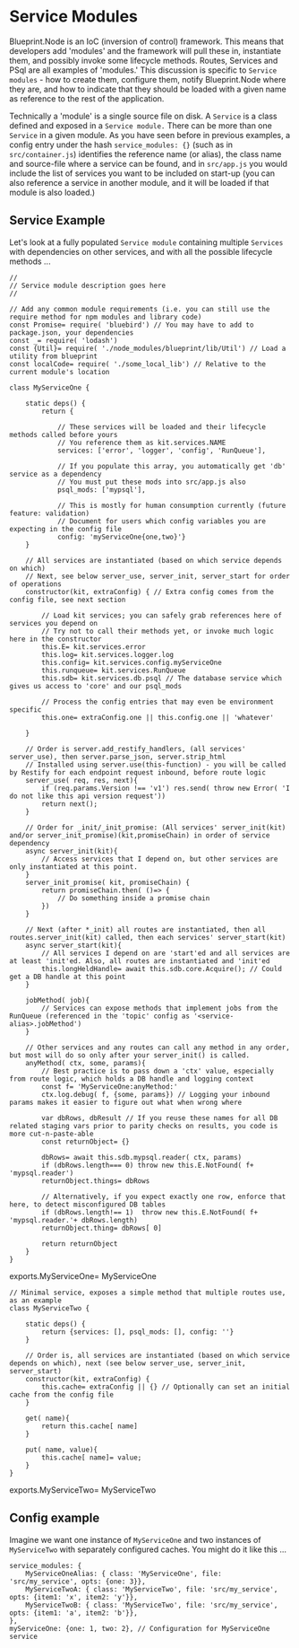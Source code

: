 # Service Modules
Blueprint.Node is an IoC (inversion of control) framework. This means that developers add 'modules' and the framework will pull these in, instantiate them, and possibly invoke some lifecycle methods. Routes, Services and PSql are all examples of 'modules.' This discussion is specific to `Service modules` - how to create them, configure them, notify Blueprint.Node where they are, and how to indicate that they should be loaded with a given name as reference to the rest of the application.

Technically a 'module' is a single source file on disk. A `Service` is a class defined and exposed in a `Service module.` There can be more than one `Service` in a given module. As you have seen before in previous examples, a config entry under the hash `service_modules: {}` (such as in `src/container.js`) identifies the reference name (or alias), the class name and source-file where a service can be found, and in `src/app.js` you would include the list of services you want to be included on start-up (you can also reference a service in another module, and it will be loaded if that module is also loaded.)

## Service Example
Let's look at a fully populated `Service module` containing multiple `Services` with dependencies on other services, and with all the possible lifecycle methods ...

    //
    // Service module description goes here
    //

    // Add any common module requirements (i.e. you can still use the require method for npm modules and library code)
    const Promise= require( 'bluebird') // You may have to add to package.json, your dependencies
    const _= require( 'lodash')
    const {Util}= require( './node_modules/blueprint/lib/Util') // Load a utility from blueprint
    const localCode= require( './some_local_lib') // Relative to the current module's location

    class MyServiceOne {
        
        static deps() {
            return {
                
                // These services will be loaded and their lifecycle methods called before yours
                // You reference them as kit.services.NAME
                services: ['error', 'logger', 'config', 'RunQueue'],
                
                // If you populate this array, you automatically get 'db' service as a dependency
                // You must put these mods into src/app.js also
                psql_mods: ['mypsql'],

                // This is mostly for human consumption currently (future feature: validation)
                // Document for users which config variables you are expecting in the config file
                config: 'myServiceOne{one,two}'}
        }

        // All services are instantiated (based on which service depends on which)
        // Next, see below server_use, server_init, server_start for order of operations
        constructor(kit, extraConfig) { // Extra config comes from the config file, see next section

            // Load kit services; you can safely grab references here of services you depend on
            // Try not to call their methods yet, or invoke much logic here in the constructor
            this.E= kit.services.error
            this.log= kit.services.logger.log
            this.config= kit.services.config.myServiceOne
            this.runqueue= kit.services.RunQueue
            this.sdb= kit.services.db.psql // The database service which gives us access to 'core' and our psql_mods

            // Process the config entries that may even be environment specific
            this.one= extraConfig.one || this.config.one || 'whatever'

        }

        // Order is server.add_restify_handlers, (all services' server_use), then server.parse_json, server.strip_html
        // Installed using server.use(this-function) - you will be called by Restify for each endpoint request inbound, before route logic
        server_use( req, res, next){
            if (req.params.Version !== 'v1') res.send( throw new Error( 'I do not like this api version request'))
            return next();
        }

        // Order for _init/_init_promise: (All services' server_init(kit) and/or server_init_promise)(kit,promiseChain) in order of service dependency
        async server_init(kit){
            // Access services that I depend on, but other services are only instantiated at this point.
        }
        server_init_promise( kit, promiseChain) {
            return promiseChain.then( ()=> {
                // Do something inside a promise chain
            })
        }

        // Next (after *_init) all routes are instantiated, then all routes.server_init(kit) called, then each services' server_start(kit)
        async server_start(kit){
            // All services I depend on are 'start'ed and all services are at least 'init'ed. Also, all routes are instantiated and 'init'ed
            this.longHeldHandle= await this.sdb.core.Acquire(); // Could get a DB handle at this point
        }

        jobMethod( job){
            // Services can expose methods that implement jobs from the RunQueue (referenced in the 'topic' config as '<service-alias>.jobMethod')
        }

        // Other services and any routes can call any method in any order, but most will do so only after your server_init() is called.
        anyMethod( ctx, some, params){
            // Best practice is to pass down a 'ctx' value, especially from route logic, which holds a DB handle and logging context
            const f= 'MyServiceOne:anyMethod:'
            ctx.log.debug( f, {some, params}) // Logging your inbound params makes it easier to figure out what when wrong where

            var dbRows, dbResult // If you reuse these names for all DB related staging vars prior to parity checks on results, you code is more cut-n-paste-able
            const returnObject= {}

            dbRows= await this.sdb.mypsql.reader( ctx, params)
            if (dbRows.length=== 0) throw new this.E.NotFound( f+ 'mypsql.reader')
            returnObject.things= dbRows

            // Alternatively, if you expect exactly one row, enforce that here, to detect misconfigured DB tables
            if (dbRows.length!== 1)  throw new this.E.NotFound( f+ 'mypsql.reader.'+ dbRows.length)
            returnObject.thing= dbRows[ 0]

            return returnObject
        }
    }
exports.MyServiceOne= MyServiceOne

    // Minimal service, exposes a simple method that multiple routes use, as an example
    class MyServiceTwo {
        
        static deps() {
            return {services: [], psql_mods: [], config: ''}
        }

        // Order is, all services are instantiated (based on which service depends on which), next (see below server_use, server_init, server_start)
        constructor(kit, extraConfig) {
            this.cache= extraConfig || {} // Optionally can set an initial cache from the config file
        }

        get( name){
            return this.cache[ name]
        }

        put( name, value){
            this.cache[ name]= value;
        }
    }
exports.MyServiceTwo= MyServiceTwo

## Config example
Imagine we want one instance of `MyServiceOne` and two instances of `MyServiceTwo` with separately configured caches. You might do it like this ...

    service_modules: {
        MyServiceOneAlias: { class: 'MyServiceOne', file: 'src/my_service', opts: {one: 3}},
        MyServiceTwoA: { class: 'MyServiceTwo', file: 'src/my_service', opts: {item1: 'x', item2: 'y'}},
        MyServiceTwoB: { class: 'MyServiceTwo', file: 'src/my_service', opts: {item1: 'a', item2: 'b'}},
    },
    myServiceOne: {one: 1, two: 2}, // Configuration for MyServiceOne service
